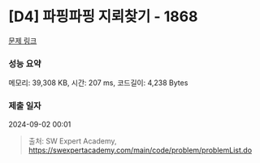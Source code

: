 # [D4] 파핑파핑 지뢰찾기 - 1868 

[문제 링크](https://swexpertacademy.com/main/code/problem/problemDetail.do?contestProbId=AV5LwsHaD1MDFAXc) 

### 성능 요약

메모리: 39,308 KB, 시간: 207 ms, 코드길이: 4,238 Bytes

### 제출 일자

2024-09-02 00:01



> 출처: SW Expert Academy, https://swexpertacademy.com/main/code/problem/problemList.do